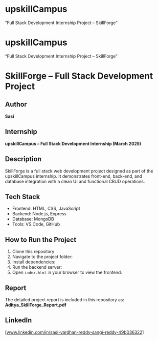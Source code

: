 # upskillCampus
“Full Stack Development Internship Project – SkillForge”
# upskillCampus
“Full Stack Development Internship Project – SkillForge”
# SkillForge – Full Stack Development Project

## Author
**Sasi**

## Internship
**upskillCampus – Full Stack Development Internship (March 2025)**

## Description
SkillForge is a full stack web development project designed as part of the upskillCampus internship. It demonstrates front-end, back-end, and database integration with a clean UI and functional CRUD operations.

## Tech Stack
- Frontend: HTML, CSS, JavaScript
- Backend: Node.js, Express
- Database: MongoDB
- Tools: VS Code, GitHub

## How to Run the Project
1. Clone this repository  
2. Navigate to the project folder:
3. Install dependencies:
4. Run the backend server:
5. Open `index.html` in your browser to view the frontend.

## Report
The detailed project report is included in this repository as:
**Aditya_SkillForge_Report.pdf**

## LinkedIn
[www.linkedin.com/in/sasi-vardhan-reddy-sangi-reddy-49b036322]

